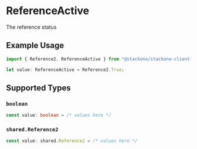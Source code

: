 # ReferenceActive

The reference status

## Example Usage

```typescript
import { Reference2, ReferenceActive } from "@stackone/stackone-client-ts/sdk/models/shared";

let value: ReferenceActive = Reference2.True;
```

## Supported Types

### `boolean`

```typescript
const value: boolean = /* values here */
```

### `shared.Reference2`

```typescript
const value: shared.Reference2 = /* values here */
```


